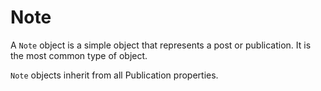# Note

A `Note` object is a simple object that represents a post or publication. It is the most common type of object.

`Note` objects inherit from all Publication properties.